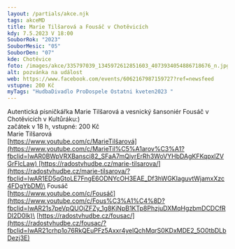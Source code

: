 ```yaml
---
layout: /partials/akce.njk
tags: akceMD
title: Marie Tilšarová a Fousáč v Chotěvicích
kdy: 7.5.2023 V 18:00
SouborRok: "2023"
SouborMesic: "05"
SouborDen: "07"
kde: Chotěvice
foto: /images/akce/335797039_1345972612851603_4073934054886718676_n.jpg
alt: pozvánka na událost
web: https://www.facebook.com/events/6062167987159727?ref=newsfeed
vstupne: 200 Kč
myTags: "HudbaDivadlo ProDospele Ostatni kveten2023 "
---
```

<!--StartFragment-->

Autentická písničkářka Marie Tilšarová a vesnický šansoniér Fousáč v Chotěvicích v Kultůráku:)\
začátek v 18 h, vstupné: 200 Kč\
Marie Tilšarová\
[https://www.youtube.com/c/MarieTilšarová](https://www.youtube.com/c/MarieTil%C5%A1arov%C3%A1?fbclid=IwAR0BWpVRXBansci82_SFaA7mQiyrErRh3WoVYHbDAgKFKqpxlZVGrFlcLaw) [https://radostvhudbe.cz/marie-tilsarova/](https://radostvhudbe.cz/marie-tilsarova/?fbclid=IwAR1ED5qGtoLE7FngE6ODNYcOH3EAE_Df3hWGKIaguvtWjamxXzc4FDgYbDM)\
Fousáč\
[https://www.youtube.com/c/Fousáč](https://www.youtube.com/c/Fous%C3%A1%C4%8D?fbclid=IwAR21s7peVpQUOjZFZy_1g8KjNpB1KTp8PhzjuDXMqHgzbmDCDCfRDI2D0Ik)\
[https://radostvhudbe.cz/fousac/](https://radostvhudbe.cz/fousac/?fbclid=IwAR21crhp1o76RkQEuPFz5Axxr4yelQchMqrS0KDxMDE2_5O0tbDLbDezj3E)

<!--EndFragment-->